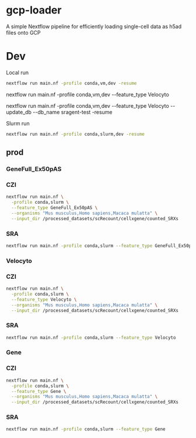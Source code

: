 gcp-loader
==========

A simple Nextflow pipeline for efficiently loading single-cell data as h5ad files onto GCP


# Dev

Local run

```bash
nextflow run main.nf -profile conda,vm,dev -resume
```

nextflow run main.nf -profile conda,vm,dev --feature_type Velocyto

nextflow run main.nf -profile conda,vm,dev --feature_type Velocyto --update_db --db_name sragent-test -resume

Slurm run

```bash
nextflow run main.nf -profile conda,slurm,dev -resume 
```

## prod

### GeneFull_Ex50pAS

### CZI

```bash
nextflow run main.nf \
  -profile conda,slurm \
  --feature_type GeneFull_Ex50pAS \
  --organisms "Mus musculus,Homo sapiens,Macaca mulatta" \
  --input_dir /processed_datasets/scRecount/cellxgene/counted_SRXs
```

### SRA

```bash
nextflow run main.nf -profile conda,slurm --feature_type GeneFull_Ex50pAS
```

### Velocyto

### CZI

```bash
nextflow run main.nf \
  -profile conda,slurm \
  --feature_type Velocyto \
  --organisms "Mus musculus,Homo sapiens,Macaca mulatta" \
  --input_dir /processed_datasets/scRecount/cellxgene/counted_SRXs
```


### SRA

```bash
nextflow run main.nf -profile conda,slurm --feature_type Velocyto
```


### Gene

### CZI

```bash
nextflow run main.nf \
  -profile conda,slurm \
  --feature_type Gene \
  --organisms "Mus musculus,Homo sapiens,Macaca mulatta" \
  --input_dir /processed_datasets/scRecount/cellxgene/counted_SRXs
```


### SRA

```bash
nextflow run main.nf -profile conda,slurm --feature_type Gene
```